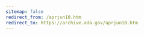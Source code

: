 ```yaml
---
sitemap: false 
redirect_from: /aprjun10.htm 
redirect_to: https://archive.ada.gov/aprjun10.htm 
---
```

